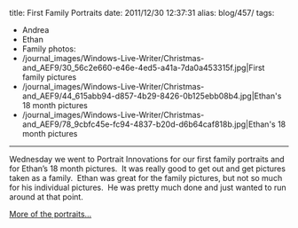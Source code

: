 title: First Family Portraits
date: 2011/12/30 12:37:31
alias: blog/457/
tags:
- Andrea
- Ethan
- Family
photos:
- /journal_images/Windows-Live-Writer/Christmas-and_AEF9/30_56c2e660-e46e-4ed5-a41a-7da0a453315f.jpg|First family pictures
- /journal_images/Windows-Live-Writer/Christmas-and_AEF9/44_615abb94-d857-4b29-8426-0b125ebb08b4.jpg|Ethan's 18 month pictures
- /journal_images/Windows-Live-Writer/Christmas-and_AEF9/78_9cbfc45e-fc94-4837-b20d-d6b64caf818b.jpg|Ethan's 18 month pictures
---
Wednesday we went to Portrait Innovations for our first family portraits and for Ethan’s 18 month pictures.  It was really good to get out and get pictures taken as a family.  Ethan was great for the family pictures, but not so much for his individual pictures.  He was pretty much done and just wanted to run around at that point.

[More of the portraits...](/PhotoAlbum/Album/PORTRAIT)
